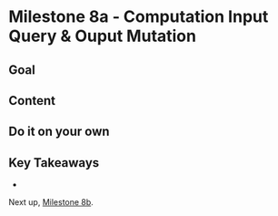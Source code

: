 # Milestone 8a - Computation Input Query & Ouput Mutation

## Goal


## Content


## Do it on your own


## Key Takeaways

* 

Next up, [Milestone 8b](README-Milestone8b.md).